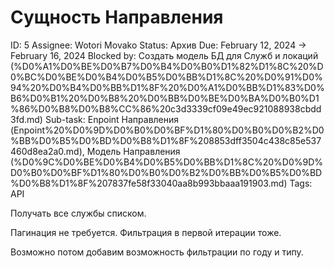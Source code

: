 # Сущность Направления

ID: 5
Assignee: Wotori Movako
Status: Архив
Due: February 12, 2024 → February 16, 2024
Blocked by: Создать модель БД для Служб и локаций (%D0%A1%D0%BE%D0%B7%D0%B4%D0%B0%D1%82%D1%8C%20%D0%BC%D0%BE%D0%B4%D0%B5%D0%BB%D1%8C%20%D0%91%D0%94%20%D0%B4%D0%BB%D1%8F%20%D0%A1%D0%BB%D1%83%D0%B6%D0%B1%20%D0%B8%20%D0%BB%D0%BE%D0%BA%D0%B0%D1%86%D0%B8%D0%B8%CC%86%20c3d3339cf09e49ec921088938cbdd3fd.md)
Sub-task: Enpoint Направления (Enpoint%20%D0%9D%D0%B0%D0%BF%D1%80%D0%B0%D0%B2%D0%BB%D0%B5%D0%BD%D0%B8%D1%8F%208853dff3504c438c85e537460d8ea2a0.md), Модель Направления (%D0%9C%D0%BE%D0%B4%D0%B5%D0%BB%D1%8C%20%D0%9D%D0%B0%D0%BF%D1%80%D0%B0%D0%B2%D0%BB%D0%B5%D0%BD%D0%B8%D1%8F%207837fe58f33040aa8b993bbaaa191903.md)
Tags: API

Получать все службы списком.

Пагинация не требуется. Фильтрация в первой итерации тоже. 

Возможно потом добавим возможность фильтрации по году и типу.